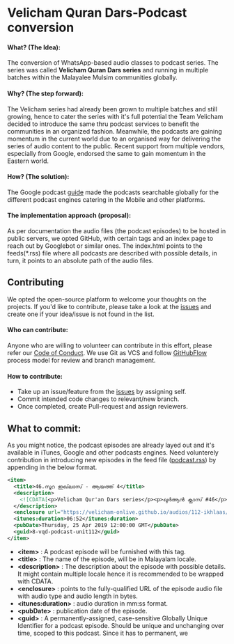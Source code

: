 # Velicham Quran Dars-Podcast conversion

#### What? (The Idea):
The conversion of WhatsApp-based audio classes to podcast series. The series was called **Velicham Quran Dars series** and running in multiple batches within the Malayalee Mulsim communities globally.

#### Why? (The step forward):
The Velicham series had already been grown to multiple batches and still growing, hence to cater the series with it's full potential the Team Velicham decided to introduce the same thru podcast services to benefit the communities in an organized fashion. Meanwhile, the podcasts are gaining momentum in the current world due to an organised way for delivering the series of audio content to the public. Recent support from multiple vendors, especially from Google, endorsed the same to gain momentum in the Eastern world.

#### How? (The solution):
The Google podcast [guide](https://developers.google.com/search/docs/data-types/podcast) made the podcasts searchable globally for the different podcast engines catering in the Mobile and other platforms.

#### The implementation approach (proposal):
As per documentation the audio files (the podcast episodes) to be hosted in public servers, we opted GitHub, with certain tags and an index page to reach out by Googlebot or similar ones. The index.html points to the feeds(\*.rss) file where all podcasts are described with possible details, in turn, it points to an absolute path of the audio files.

## Contributing

We opted the open-source platform to welcome your thoughts on the projects. If you'd like to contribute, please take a look at the [issues](https://github.com/velicham-onlive/velicham-onlive.github.io/issues) and create one if your idea/issue is not found in the list.

#### Who can contribute:
Anyone who are willing to volunteer can contribute in this effort, please refer our [Code of Conduct](https://github.com/velicham-onlive/velicham-onlive.github.io/blob/master/CODE_OF_CONDUCT.md).
We use Git as VCS and follow [GitHubFlow](https://guides.github.com/introduction/flow/) process model for review and branch management.

#### How to contribute:
- Take up an issue/feature from the [issues](https://github.com/velicham-onlive/velicham-onlive.github.io/issues) by assigning self.
- Commit intended code changes to relevant/new branch.
- Once completed, create Pull-request and assign reviewers.

## What to commit:
As you might notice, the podcast episodes are already layed out and it's available in iTunes, Google and other podcasts engines. Need volunterely contribution in introducing new episodes in the feed file ([podcast.rss](https://github.com/velicham-onlive/velicham-onlive.github.io/blob/master/podcast.rss)) by appending in the below format.

```xml
<item>
  <title>46.സൂറ ഇഖ്‌ലാസ് - ആയത്ത് 4</title>
  <description>
    <![CDATA[<p>Velicham Qur'an Dars series</p><p>ഖുർആൻ ക്ലാസ് #46</p><p>💠Surah Al-Iklas💠<br />ആയത്ത്-4</p><p>وَلَمْ يَكُن لَّهُۥ كُفُوًا أَحَدٌۢ <br /> അവനു തുല്യനായി ആരുമില്ല.</p><p>🔸Admin Team Onlive🔸</p>]]>
  </description>
  <enclosure url="https://velicham-onlive.github.io/audios/112-ikhlaas/8-vqd-podcast-unit112.m4a" type="audio/m4a" length="708000"/>
  <itunes:duration>06:52</itunes:duration>
  <pubDate>Thursday, 25 Apr ‎2019 ‏‎12:00:00 GMT</pubDate>
  <guid>8-vqd-podcast-unit112</guid>
</item>
```

- **&lt;item&gt;** : A podcast episode will be furnished with this tag.
- **&lt;title&gt;** : The name of the episode, will be in Malayalam locale.
- **&lt;description&gt;** : The description about the episode with possible details. It might contain multiple locale hence it is recommended to be wrapped with CDATA.
- **&lt;enclosure&gt;** : points to the fully-qualified URL of the episode audio file with audio type and audio length in bytes.
- **&lt;itunes:duration&gt;** : audio duration in mm:ss format.
- **&lt;pubDate&gt;** : publication date of the episode.
- **&lt;guid&gt;** : A permanently-assigned, case-sensitive Globally Unique Identifier for a podcast episode. Should be unique and unchanging over time, scoped to this podcast. Since it has to permanent, we 
  
